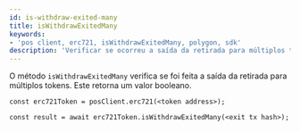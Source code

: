 ```yaml
---
id: is-withdraw-exited-many
title: isWithdrawExitedMany
keywords:
- 'pos client, erc721, isWithdrawExitedMany, polygon, sdk'
description: 'Verificar se ocorreu a saída da retirada para múltiplos tokens.'
---
```


O método `isWithdrawExitedMany` verifica se foi feita a saída da retirada para múltiplos tokens. Este retorna um valor booleano.

```
const erc721Token = posClient.erc721(<token address>);

const result = await erc721Token.isWithdrawExitedMany(<exit tx hash>);

```
